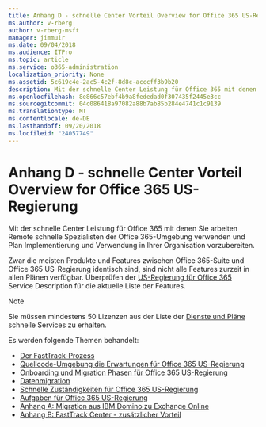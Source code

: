 ```yaml
---
title: Anhang D - schnelle Center Vorteil Overview for Office 365 US-Regierung
ms.author: v-rberg
author: v-rberg-msft
manager: jimmuir
ms.date: 09/04/2018
ms.audience: ITPro
ms.topic: article
ms.service: o365-administration
localization_priority: None
ms.assetid: 5c619c4e-2ac5-4c2f-8d8c-acccff3b9b20
description: Mit der schnelle Center Leistung für Office 365 mit denen Sie arbeiten Remote schnelle Spezialisten der Office 365-Umgebung verwenden und Plan Implementierung und Verwendung in Ihrer Organisation vorzubereiten.
ms.openlocfilehash: 8e866c57ebf4b9a8fededad0f307435f2445e3cc
ms.sourcegitcommit: 04c086418a97082a88b7ab85b284e4741c1c9139
ms.translationtype: MT
ms.contentlocale: de-DE
ms.lasthandoff: 09/20/2018
ms.locfileid: "24057749"
---
```

# <a name="appendix-d---fasttrack-center-benefit-overview-for-office-365-us-government"></a>Anhang D - schnelle Center Vorteil Overview for Office 365 US-Regierung

Mit der schnelle Center Leistung für Office 365 mit denen Sie arbeiten Remote schnelle Spezialisten der Office 365-Umgebung verwenden und Plan Implementierung und Verwendung in Ihrer Organisation vorzubereiten. 
  
Zwar die meisten Produkte und Features zwischen Office 365-Suite und Office 365 US-Regierung identisch sind, sind nicht alle Features zurzeit in allen Plänen verfügbar. Überprüfen der [US-Regierung für Office 365](https://aka.ms/aboutgovcloud) Service Description für die aktuelle Liste der Features.

> [!NOTE]
>Sie müssen mindestens 50 Lizenzen aus der Liste der [Dienste und Pläne](eligible-services-and-plans.md) schnelle Services zu erhalten.  

Es werden folgende Themen behandelt:
- [Der FastTrack-Prozess](fasttrack-process.md) 
- [Quellcode-Umgebung die Erwartungen für Office 365 US-Regierung](US-Gov-appendix-source-environment-expectations.md)   
- [Onboarding und Migration Phasen für Office 365 US-Regierung](US-Gov-appendix-onboarding-and-migration.md)
- [Datenmigration](data-migration.md)    
- [Schnelle Zuständigkeiten für Office 365 US-Regierung](US-Gov-appendix-fasttrack-responsibilities.md)   
- [Aufgaben für Office 365 US-Regierung](US-Gov-appendix-your-responsibilities.md) 
- [Anhang A: Migration aus IBM Domino zu Exchange Online](from-ibm-domino-to-exchange-online.md)   
- [Anhang B: FastTrack Center - zusätzlicher Vorteil](fasttrack-additional-benefits.md)


